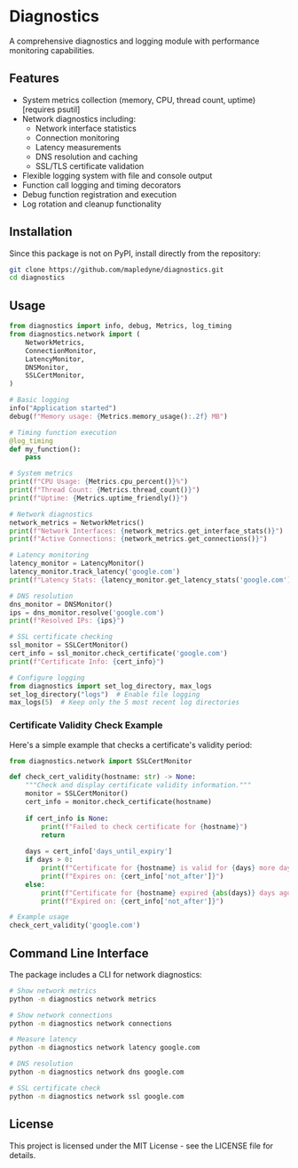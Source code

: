 # Diagnostics

A comprehensive diagnostics and logging module with performance monitoring capabilities.

## Features

- System metrics collection (memory, CPU, thread count, uptime) [requires psutil]
- Network diagnostics including:
  - Network interface statistics
  - Connection monitoring
  - Latency measurements
  - DNS resolution and caching
  - SSL/TLS certificate validation
- Flexible logging system with file and console output
- Function call logging and timing decorators
- Debug function registration and execution
- Log rotation and cleanup functionality

## Installation

Since this package is not on PyPI, install directly from the repository:

```bash
git clone https://github.com/mapledyne/diagnostics.git
cd diagnostics
```

## Usage

```python
from diagnostics import info, debug, Metrics, log_timing
from diagnostics.network import (
    NetworkMetrics,
    ConnectionMonitor,
    LatencyMonitor,
    DNSMonitor,
    SSLCertMonitor,
)

# Basic logging
info("Application started")
debug(f"Memory usage: {Metrics.memory_usage():.2f} MB")

# Timing function execution
@log_timing
def my_function():
    pass

# System metrics
print(f"CPU Usage: {Metrics.cpu_percent()}%")
print(f"Thread Count: {Metrics.thread_count()}")
print(f"Uptime: {Metrics.uptime_friendly()}")

# Network diagnostics
network_metrics = NetworkMetrics()
print(f"Network Interfaces: {network_metrics.get_interface_stats()}")
print(f"Active Connections: {network_metrics.get_connections()}")

# Latency monitoring
latency_monitor = LatencyMonitor()
latency_monitor.track_latency('google.com')
print(f"Latency Stats: {latency_monitor.get_latency_stats('google.com')}")

# DNS resolution
dns_monitor = DNSMonitor()
ips = dns_monitor.resolve('google.com')
print(f"Resolved IPs: {ips}")

# SSL certificate checking
ssl_monitor = SSLCertMonitor()
cert_info = ssl_monitor.check_certificate('google.com')
print(f"Certificate Info: {cert_info}")

# Configure logging
from diagnostics import set_log_directory, max_logs
set_log_directory("logs")  # Enable file logging
max_logs(5)  # Keep only the 5 most recent log directories
```

### Certificate Validity Check Example

Here's a simple example that checks a certificate's validity period:

```python
from diagnostics.network import SSLCertMonitor

def check_cert_validity(hostname: str) -> None:
    """Check and display certificate validity information."""
    monitor = SSLCertMonitor()
    cert_info = monitor.check_certificate(hostname)
    
    if cert_info is None:
        print(f"Failed to check certificate for {hostname}")
        return
        
    days = cert_info['days_until_expiry']
    if days > 0:
        print(f"Certificate for {hostname} is valid for {days} more days")
        print(f"Expires on: {cert_info['not_after']}")
    else:
        print(f"Certificate for {hostname} expired {abs(days)} days ago")
        print(f"Expired on: {cert_info['not_after']}")

# Example usage
check_cert_validity('google.com')
```

## Command Line Interface

The package includes a CLI for network diagnostics:

```bash
# Show network metrics
python -m diagnostics network metrics

# Show network connections
python -m diagnostics network connections

# Measure latency
python -m diagnostics network latency google.com

# DNS resolution
python -m diagnostics network dns google.com

# SSL certificate check
python -m diagnostics network ssl google.com
```

## License

This project is licensed under the MIT License - see the LICENSE file for details.
